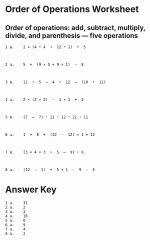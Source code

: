 # Order of Operations Worksheet

## Order of operations: add, subtract, multiply, divide, and parenthesis — five operations

    
    1 a.	2 × (4 ÷ 4  +  12 ÷ 1)  +  5

    
    
    2 a.	5  +  (9 × 5 ÷ 9 × 1)  –  8

    
    
    3 a.	11  +  5  –  4  +  12  –  (10  +  11)

    
    
    4 a.	2 × (3 × 2)  –  1 × 1  +  5

    
    
    5 a.	(7  –  7) ÷ 21 ÷ 12 ÷ 21 ÷ 11

    
    
    6 a.	1  +  8  +  (12  –  12) × 1 ÷ 12

    
    
    7 a.	(3 × 4 × 3  +  5  –  9) ÷ 8

    
    
    8 a.	(12  –  1)  +  5 ÷ 1  –  9  –  5

       
# Answer Key

    1 a.	31
    2 a.	2
    3 a.	3
    4 a.	16
    5 a.	0
    6 a.	9
    7 a.	4
    8 a.	2